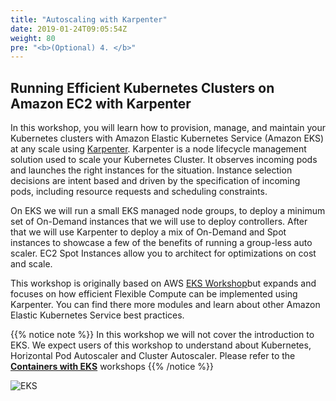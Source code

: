 ```yaml
---
title: "Autoscaling with Karpenter"
date: 2019-01-24T09:05:54Z
weight: 80
pre: "<b>(Optional) 4. </b>"
---
```


## Running Efficient Kubernetes Clusters on Amazon EC2 with Karpenter

In this workshop, you will learn how to provision, manage, and maintain your Kubernetes clusters with Amazon Elastic Kubernetes Service (Amazon EKS) at any scale using [Karpenter](https://github.com/awslabs/karpenter). Karpenter is a node lifecycle management solution used to scale your Kubernetes Cluster. It observes incoming pods and launches the right instances for the situation. Instance selection decisions are intent based and driven by the specification of incoming pods, including resource requests and scheduling constraints.

On EKS we will run a small EKS managed node groups, to deploy a minimum set of On-Demand instances that we will use to deploy controllers. After that we will use Karpenter to deploy a mix of On-Demand and Spot instances to showcase a few of the benefits of running a group-less auto scaler. EC2 Spot Instances allow you to architect for optimizations on cost and scale. 

This workshop is originally based on AWS [EKS Workshop](https://eksworkshop.com/)but expands and focuses on how efficient Flexible Compute can be implemented using Karpenter. You can find there more modules and learn about other Amazon Elastic Kubernetes Service best practices.

{{% notice note %}}
In this workshop we will not cover the introduction to EKS. We expect users of this workshop to understand about Kubernetes, Horizontal Pod Autoscaler and Cluster Autoscaler. Please refer to the **[Containers with EKS](using_ec2_spot_instances_with_eks/005_introduction.html)** workshops
{{% /notice %}}

![EKS](images/karpenter/karpenter_banner.png)

